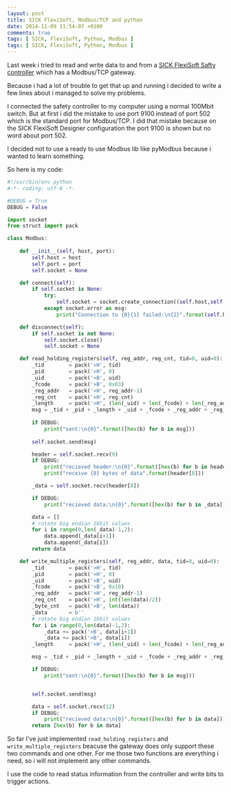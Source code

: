 ```yaml
---
layout: post
title: SICK FlexiSoft, Modbus/TCP and python
date: 2014-11-09 11:54:07 +0100
comments: true
tags: [ SICK, FlexiSoft, Python, Modbus ]
tags: [ SICK, FlexiSoft, Python, Modbus ]
---
```


Last week i tried to read and write data to and from a [SICK FlexiSoft Safty controller](http://www.sick.com/group/EN/home/products/product_portfolio/safe_control_solutions/Pages/safety_controller_flexi_soft.aspx) which has a Modbus/TCP gateway.

Because i had a lot of trouble to get that up and running i decided to write a few lines about i managed to solve my problems.

<!--more-->

I connected the safety controller to my computer using a normal 100Mbit switch. But at first i did the mistake to use port 9100 instead of port 502 which is the standard port for Modbus/TCP. I did that mistake because on the SICK FlexiSoft Designer configuration the port 9100 is shown but no word about port 502.

I decided not to use a ready to use Modbus lib like pyModbus because i wanted to learn something.

So here is my code:

```python
#!/usr/bin/env python
#-*- coding: utf-8 -*-

#DEBUG = True
DEBUG = False

import socket
from struct import pack

class Modbus:
    
    def __init__(self, host, port):
        self.host = host
        self.port = port
        self.socket = None

    def connect(self):
        if self.socket is None:
            try:
                self.socket = socket.create_connection((self.host,self.port))
            except socket.error as msg:
                print("Connection to {0}{1} failed:\n{2}".format(self.host, self.port, msg))

    def disconnect(self):
        if self.socket is not None:
            self.socket.close()
            self.socket = None

    def read_holding_registers(self, reg_addr, reg_cnt, tid=0, uid=0):
        _tid        = pack('>H', tid)
        _pid        = pack('>H', 0)
        _uid        = pack('>B', uid)
        _fcode      = pack('>B', 0x03)
        _reg_addr   = pack('>H', reg_addr-1)
        _reg_cnt    = pack('>H', reg_cnt)
        _length     = pack('>H', (len(_uid) + len(_fcode) + len(_reg_addr) + len(_reg_cnt)))
        msg = _tid + _pid + _length + _uid + _fcode + _reg_addr + _reg_cnt
    
        if DEBUG:
            print("sent:\n{0}".format([hex(b) for b in msg]))
    
        self.socket.send(msg)

        header = self.socket.recv(9)
        if DEBUG:
            print("recieved header:\n{0}".format([hex(b) for b in header]))
            print("receive {0} bytes of data".format(header[8]))

        _data = self.socket.recv(header[8])

        if DEBUG:
            print("recieved data:\n{0}".format([hex(b) for b in _data]))

        data = []
        # rotate big endian 16bit values
        for i in range(0,len(_data)-1,2):
            data.append(_data[i+1])
            data.append(_data[i])
        return data

    def write_multiple_registers(self, reg_addr, data, tid=0, uid=0):
        _tid        = pack('>H', tid)
        _pid        = pack('>H', 0)
        _uid        = pack('>B', uid)
        _fcode      = pack('>B', 0x10)
        _reg_addr   = pack('>H', reg_addr-1)
        _reg_cnt    = pack('>H', int(len(data)/2))
        _byte_cnt   = pack('>B', len(data))
        _data       = b''
        # rotate big endian 16bit values
        for i in range(0,len(data)-1,2):
            _data += pack('>B', data[i+1])
            _data += pack('>B', data[i])
        _length     = pack('>H', (len(_uid) + len(_fcode) + len(_reg_addr) + len(_reg_cnt) + len(_byte_cnt) + len(_data)))

        msg = _tid + _pid + _length + _uid + _fcode + _reg_addr + _reg_cnt + _byte_cnt + _data

        if DEBUG:
            print("sent:\n{0}".format([hex(b) for b in msg]))


        self.socket.send(msg)

        data = self.socket.recv(12)
        if DEBUG:
            print("recieved data:\n{0}".format([hex(b) for b in data]))
        return [hex(b) for b in data]
```

So far I've just implemented `read_holding_registers` and `write_multiple_registers` beacuse the gateway does only support these two commands and one other.
For me those two functions are everything i need, so i will not implement any other commands.

I use the code to read status information from the controller and write bits to trigger actions.
 

